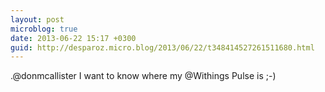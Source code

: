 ```yaml
---
layout: post
microblog: true
date: 2013-06-22 15:17 +0300
guid: http://desparoz.micro.blog/2013/06/22/t348414527261511680.html
---
```

.@donmcallister I want to know where my @Withings Pulse is ;-)
